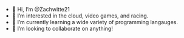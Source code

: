- 👋 Hi, I’m @Zachwitte21
- 👀 I’m interested in the cloud, video games, and racing. 
- 🌱 I’m currently learning a wide variety of programming langauges. 
- 💞️ I’m looking to collaborate on anything!

<!---
Zachwitte21/Zachwitte21 is a ✨ special ✨ repository because its `README.md` (this file) appears on your GitHub profile.
You can click the Preview link to take a look at your changes.
--->
